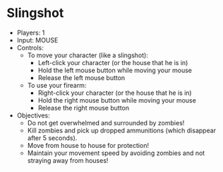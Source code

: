 # Slingshot

<div id="slingshot" class="hidden">
		<ul>
			<li>Players: 1</li>
			<li>Input: MOUSE</li>
			<li>Controls:
				<ul>
					<li>To move your character (like a slingshot):
						<ul>
							<li>Left-click your character (or the house that he is in)</li>
							<li>Hold the left mouse button while moving your mouse</li>
							<li>Release the left mouse button</li>
						</ul>
					</li>
					<li>To use your firearm:
						<ul>
							<li>Right-click your character (or the house that he is in)</li>
							<li>Hold the right mouse button while moving your mouse</li>
							<li>Release the right mouse button</li>
						</ul>
					</li>
				</ul>
			</li>
			<li>Objectives:
				<ul>
					<li>Do not get overwhelmed and surrounded by zombies!</li>
					<li>Kill zombies and pick up dropped ammunitions (which disappear after 5 seconds).</li>
					<li>Move from house to house for protection!</li>
					<li>Maintain your movement speed by avoiding zombies and not straying away from houses!</li>
				</ul>
			</li>
		</ul>
	</div>
